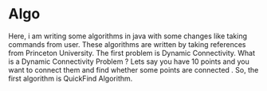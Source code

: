 # Algo
Here, i am writing some algorithms in java with some changes like taking commands from user. These algorithms are written by taking references from Princeton University.
The first problem is Dynamic Connectivity.
What is a Dynamic Connectivity Problem ?
Lets say you have 10 points and you want to connect them and find whether some points  are connected .
 So, the first algorithm is QuickFind Algorithm.

